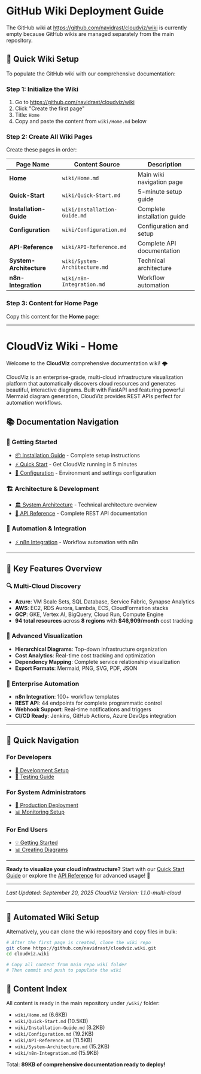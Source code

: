# GitHub Wiki Deployment Guide

The GitHub wiki at https://github.com/navidrast/cloudviz/wiki is currently empty because GitHub wikis are managed separately from the main repository.

## 🚀 **Quick Wiki Setup**

To populate the GitHub wiki with our comprehensive documentation:

### **Step 1: Initialize the Wiki**
1. Go to https://github.com/navidrast/cloudviz/wiki
2. Click "Create the first page" 
3. Title: `Home`
4. Copy and paste the content from `wiki/Home.md` below

### **Step 2: Create All Wiki Pages**
Create these pages in order:

| Page Name | Content Source | Description |
|-----------|----------------|-------------|
| **Home** | `wiki/Home.md` | Main wiki navigation page |
| **Quick-Start** | `wiki/Quick-Start.md` | 5-minute setup guide |
| **Installation-Guide** | `wiki/Installation-Guide.md` | Complete installation guide |
| **Configuration** | `wiki/Configuration.md` | Configuration and setup |
| **API-Reference** | `wiki/API-Reference.md` | Complete API documentation |
| **System-Architecture** | `wiki/System-Architecture.md` | Technical architecture |
| **n8n-Integration** | `wiki/n8n-Integration.md` | Workflow automation |

### **Step 3: Content for Home Page**

Copy this content for the **Home** page:

---

# CloudViz Wiki - Home

Welcome to the **CloudViz** comprehensive documentation wiki! 🌩️

CloudViz is an enterprise-grade, multi-cloud infrastructure visualization platform that automatically discovers cloud resources and generates beautiful, interactive diagrams. Built with FastAPI and featuring powerful Mermaid diagram generation, CloudViz provides REST APIs perfect for automation workflows.

## 📚 **Documentation Navigation**

### 🚀 **Getting Started**
- [📦 Installation Guide](Installation-Guide) - Complete setup instructions
- [⚡ Quick Start](Quick-Start) - Get CloudViz running in 5 minutes  
- [🔧 Configuration](Configuration) - Environment and settings configuration

### 🏗️ **Architecture & Development**
- [🏛️ System Architecture](System-Architecture) - Technical architecture overview
- [🔌 API Reference](API-Reference) - Complete REST API documentation

### 🤖 **Automation & Integration**
- [⚡ n8n Integration](n8n-Integration) - Workflow automation with n8n

---

## 🌟 **Key Features Overview**

### **🔍 Multi-Cloud Discovery**
- **Azure**: VM Scale Sets, SQL Database, Service Fabric, Synapse Analytics
- **AWS**: EC2, RDS Aurora, Lambda, ECS, CloudFormation stacks
- **GCP**: GKE, Vertex AI, BigQuery, Cloud Run, Compute Engine
- **94 total resources** across **8 regions** with **$46,909/month** cost tracking

### **🎨 Advanced Visualization**
- **Hierarchical Diagrams**: Top-down infrastructure organization
- **Cost Analytics**: Real-time cost tracking and optimization
- **Dependency Mapping**: Complete service relationship visualization
- **Export Formats**: Mermaid, PNG, SVG, PDF, JSON

### **🤖 Enterprise Automation**
- **n8n Integration**: 100+ workflow templates
- **REST API**: 44 endpoints for complete programmatic control
- **Webhook Support**: Real-time notifications and triggers
- **CI/CD Ready**: Jenkins, GitHub Actions, Azure DevOps integration

---

## 🚀 **Quick Navigation**

### **For Developers**
- [🔧 Development Setup](Installation-Guide#development-setup)
- [🧪 Testing Guide](Installation-Guide#verification)  

### **For System Administrators**
- [🚀 Production Deployment](Installation-Guide#kubernetes-installation)
- [📊 Monitoring Setup](System-Architecture#monitoring--observability)

### **For End Users**
- [💡 Getting Started](Quick-Start)
- [📊 Creating Diagrams](Quick-Start#create-your-first-diagram)

---

**Ready to visualize your cloud infrastructure?** Start with our [Quick Start Guide](Quick-Start) or explore the [API Reference](API-Reference) for advanced usage! 🚀

---

*Last Updated: September 20, 2025*
*CloudViz Version: 1.1.0-multi-cloud*

---

## 🔄 **Automated Wiki Setup**

Alternatively, you can clone the wiki repository and copy files in bulk:

```bash
# After the first page is created, clone the wiki repo
git clone https://github.com/navidrast/cloudviz.wiki.git
cd cloudviz.wiki

# Copy all content from main repo wiki folder
# Then commit and push to populate the wiki
```

## 📝 **Content Index**

All content is ready in the main repository under `/wiki/` folder:
- `wiki/Home.md` (6.6KB)
- `wiki/Quick-Start.md` (10.5KB) 
- `wiki/Installation-Guide.md` (8.2KB)
- `wiki/Configuration.md` (19.2KB)
- `wiki/API-Reference.md` (11.5KB)
- `wiki/System-Architecture.md` (15.2KB)
- `wiki/n8n-Integration.md` (15.9KB)

Total: **89KB of comprehensive documentation ready to deploy!**
